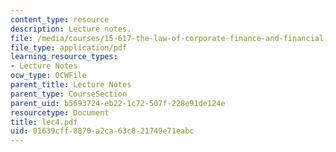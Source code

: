 ```yaml
---
content_type: resource
description: Lecture notes.
file: /media/courses/15-617-the-law-of-corporate-finance-and-financial-markets-spring-2004/01639cff8870a2ca63c821749e71eabc_lec4.pdf
file_type: application/pdf
learning_resource_types:
- Lecture Notes
ocw_type: OCWFile
parent_title: Lecture Notes
parent_type: CourseSection
parent_uid: b5693724-eb22-1c72-507f-228e91de124e
resourcetype: Document
title: lec4.pdf
uid: 01639cff-8870-a2ca-63c8-21749e71eabc
---
```

